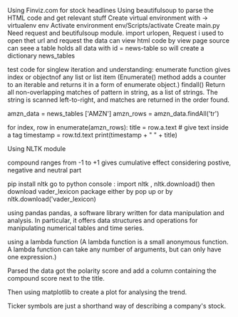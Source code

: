 Using Finviz.com for stock headlines
Using beautifulsoup to parse the HTML code and get relevant stuff
Create virtual environment with -> virtualenv env
Activate environment env/Scripts/activate
Create main.py
Need request and beutifulsoup module.
import urlopen, Request i used to open thet url and request the data
can view html code by view page source can seee a table holds all data with id = news-table
so will create a dictionary news_tables



test code for singlew iteration and understanding:
enumerate function gives index or objectnof any list or list item (Enumerate() method adds a counter to an iterable and returns it in a form of enumerate object.)
findall() Return all non-overlapping matches of pattern in string, as a list of strings. The string is scanned left-to-right, and matches are returned in the order found.

amzn_data = news_tables ['AMZN']
amzn_rows = amzn_data.findAll('tr')  

for index, row in enumerate(amzn_rows): 
    title = row.a.text # give text inside a tag
    timestamp = row.td.text
    print(timestamp + " " + title)

Using NLTK module

compound ranges from -1 to +1 gives cumulative effect considering postive, negative and neutral part

pip install nltk
go to python console : import nltk , nltk.download() then download vader_lexicon package either by pop up or by nltk.download('vader_lexicon)

using pandas pandas, a software library written for data manipulation and analysis. In particular, it offers data structures and operations for manipulating numerical tables and time series.

using a lambda function (A lambda function is a small anonymous function. A lambda function can take any number of arguments, but can only have one expression.)

Parsed the data got the polarity score and add a column containing the compound score next to the title.

Then using matplotlib to create a plot for analysing the trend.

Ticker symbols are just a shorthand way of describing a company's stock.